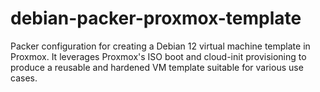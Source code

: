 # debian-packer-proxmox-template
Packer configuration for creating a Debian 12 virtual machine template in Proxmox. It leverages Proxmox's ISO boot and cloud-init provisioning to produce a reusable and hardened VM template suitable for various use cases.

